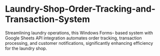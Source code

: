 # Laundry-Shop-Order-Tracking-and-Transaction-System
Streamlining laundry operations, this Windows Forms- based system with Google Sheets API integration automates order tracking, transaction processing, and customer notifications, significantly enhancing efficiency for the laundry shop.
